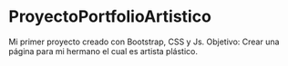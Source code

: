 # ProyectoPortfolioArtistico
Mi primer proyecto creado con Bootstrap, CSS y Js. Objetivo: Crear una página para mi hermano el cual es artista plástico. 
